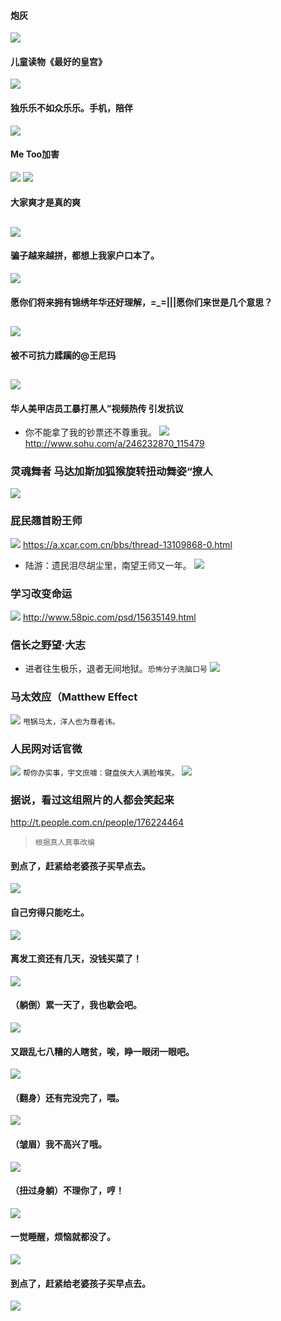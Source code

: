 #### 炮灰
![](https://img.alicdn.com/imgextra/i4/74245524/TB230bWjdnJ8KJjSszdXXaxuFXa_!!74245524.jpg)
#### 儿童读物《最好的皇宫》
![]([http://history.people.com.cn/NMediaFile/2015/1109/MAIN201511091654333197843004976.jpg)
#### 独乐乐不如众乐乐。手机，陪伴
![](https://img.alicdn.com/imgextra/i1/1821697222/TB2GX4UJH1YBuNjSszhXXcUsFXa_!!1821697222.jpg)
#### Me Too加害
![](https://s.abcnews.com/images/Lifestyle/me-too-march3-gty-mem-180618_hpEmbed_3x2_992.jpg)
![](http://pic1.dwnews.net/20180802/15331763885b626a4464e3a.jpg)
#### 大家爽才是真的爽
![](http://www.funshion.net.cn/img/960_90/www.gamefy.jpg)
---
#### 骗子越来越拼，都想上我家户口本了。
![](https://os.alipayobjects.com/rmsportal/xHzMFeQrbCUaXYh.jpg)
#### 愿你们将来拥有锦绣年华还好理解，=_=|||愿你们来世是几个意思？
![](https://wx2.sinaimg.cn/mw690/0070eHi0ly1fmg1svc3p7j30j60i0dhv.jpg)
---
#### 被不可抗力蹂躏的@王尼玛
![](https://wx1.sinaimg.cn/mw690/0070eHi0ly1fmduilopo5j31jk1jkaom.jpg)
---
#### 华人美甲店员工暴打黑人”视频热传 引发抗议
- 你不能拿了我的钞票还不尊重我。
![](http://5b0988e595225.cdn.sohucs.com/images/20180809/d2c6bc34aec44e7ab346082d11ffb059.jpeg)
http://www.sohu.com/a/246232870_115479
### 灵魂舞者 马达加斯加狐猴旋转扭动舞姿“撩人
![](https://t1.huanqiu.cn/2ca8a435bfe35318540b9ed6f42c61b3.jpg)
### 屁民翘首盼王师
![](http://image.xcar.com.cn/attachments/a/day_100921/20100921_d3e265f9b1983651d588AXByF80Ila9A.jpg-app)
https://a.xcar.com.cn/bbs/thread-13109868-0.html
- 陆游：遗民泪尽胡尘里，南望王师又一年。
![](https://timgsa.baidu.com/timg?image&quality=80&size=b9999_10000&sec=1525774822235&di=964395739709917c821947fcb2cdd540&imgtype=0&src=http%3A%2F%2Fimgsrc.baidu.com%2Fforum%2Fw%253D580%2Fsign%3Dabcfbd01a51ea8d38a22740ca70b30cf%2Fa89e512762d0f70309ba9f660bfa513d2797c589.jpg)
### 学习改变命运
![](http://pic.qiantucdn.com/58pic/15/63/51/49r58PICNAq_1024.jpg)
http://www.58pic.com/psd/15635149.html
### 信长之野望·大志
- 进者往生极乐，退者无间地狱。`恐怖分子洗脑口号`
![](http://www.gamecity.ne.jp/taishi/images/kokoro/world_09_001.jpg)
### 马太效应（Matthew Effect
![](http://img1.cache.netease.com/catchpic/D/D1/D13F41A5DDCED7A13723F510589EB8CF.jpg)
`甩锅马太，洋人也为尊者讳。`
### 人民网对话官微
![](http://afp.alicdn.com/afp-creative/creative/u115581350/44cd1c28d0c81b629470e1b405e06ab6.jpg)
`帮你办实事，宇文庶噱：键盘侠大人满脸堆笑。`
![](http://pic2.dwnews.net/20180409/2e8368ec06c7addbe991e79d99342660_w.jpg)
### 据说，看过这组照片的人都会笑起来
http://t.people.com.cn/people/176224464
>`根据真人真事改编`
#### 到点了，赶紧给老婆孩子买早点去。
![](http://i0.peopleurl.cn//nmsgimagev1/20180301/b_316801_multi_1519861234345.gif)
#### 自己穷得只能吃土。
![](http://i0.peopleurl.cn//nmsgimagev1/20180301/b_316801_multi_1519861236986.gif)
#### 离发工资还有几天，没钱买菜了！
![](http://i0.peopleurl.cn//nmsgimagev1/20180301/b_316801_multi_1519861237231.jpg)
#### （躺倒）累一天了，我也歇会吧。
![](http://i0.peopleurl.cn//nmsgimagev1/20180301/b_316801_multi_1519861237396.jpg)
#### 又跟乱七八糟的人瞎贫，唉，睁一眼闭一眼吧。
![](http://i0.peopleurl.cn//nmsgimagev1/20180301/b_316801_multi_1519861237552.jpg)
#### （翻身）还有完没完了，喂。
![](http://i0.peopleurl.cn//nmsgimagev1/20180301/b_316801_multi_1519861237708.jpg)
#### （皱眉）我不高兴了哦。
![](http://i0.peopleurl.cn//nmsgimagev1/20180301/b_316801_multi_1519861237864.jpg)
#### （扭过身躺）不理你了，哼！
![](http://i0.peopleurl.cn//nmsgimagev1/20180301/b_316801_multi_1519861238022.jpg)
#### 一觉睡醒，烦恼就都没了。
![](http://i0.peopleurl.cn//nmsgimagev1/20180301/b_316801_multi_1519861238189.jpg)
#### 到点了，赶紧给老婆孩子买早点去。
![](http://i0.peopleurl.cn//nmsgimagev1/20180301/b_316801_multi_1519861234345.gif)